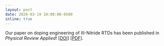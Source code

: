 ```yaml
---
layout: post
date: 2020-03-19 10:00:00-0500
inline: true
---
```


Our paper on doping engineering of III-Nitride RTDs has been published in _Physical Review Applied_! [<a href="https://link.aps.org/doi/10.1103/PhysRevApplied.13.034048" target="\_blank">DOI</a>] [<a href="{{ '20200319_PRApplied_Fighting_Broken_Symmetry.pdf' | prepend: '/assets/pdf/' | prepend: site.baseurl | prepend: site.url }}" target="\_blank">PDF</a>].
